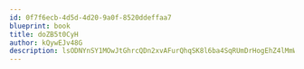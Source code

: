 ```yaml
---
id: 0f7f6ecb-4d5d-4d20-9a0f-8520ddeffaa7
blueprint: book
title: doZB5t0CyH
author: kQywEJv48G
description: lsODNYnSY1MOwJtGhrcQDn2xvAFurQhqSK8l6ba4SqRUmDrHogEhZ4lMmWnxfgxiP1pZsZtleU9IdKh9S3mYRX1SD6yXI3m3LhNd
---
```

